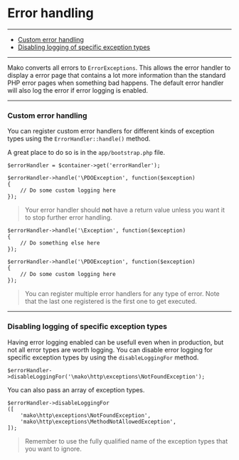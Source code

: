 # Error handling

--------------------------------------------------------

* [Custom error handling](#custom_error_handling)
* [Disabling logging of specific exception types](#disabling_logging_of_specific_exception_types)

--------------------------------------------------------

Mako converts all errors to ```ErrorExceptions```. This allows the error handler to display a error page that contains a lot more information than the standard PHP error pages when something bad happens. The default error handler will also log the error if error logging is enabled.

--------------------------------------------------------

<a id="custom_error_handling"></a>

### Custom error handling

You can register custom error handlers for different kinds of exception types using the ```ErrorHandler::handle()``` method.

A great place to do so is in the ```app/bootstrap.php``` file.

	$errorHandler = $container->get('errorHandler');

	$errorHandler->handle('\PDOException', function($exception)
	{
		// Do some custom logging here
	});

> Your error handler should **not** have a return value unless you want it to stop further error handling.

	$errorHandler->handle('\Exception', function($exception)
	{
		// Do something else here
	});

	$errorHandler->handle('\PDOException', function($exception)
	{
		// Do some custom logging here
	});

> You can register multiple error handlers for any type of error. Note that the last one registered is the first one to get executed.

--------------------------------------------------------

<a id="disabling_logging_of_specific_exception_types"></a>

### Disabling logging of specific exception types

Having error logging enabled can be usefull even when in production, but not all error types are worth logging. You can disable error logging for specific exception types by using the ```disableLoggingFor``` method.

	$errorHandler->disableLoggingFor('\mako\http\exceptions\NotFoundException');

You can also pass an array of exception types.

	$errorHandler->disableLoggingFor
	([
		'mako\http\exceptions\NotFoundException',
		'mako\http\exceptions\MethodNotAllowedException',
	]);

> Remember to use the fully qualified name of the exception types that you want to ignore.